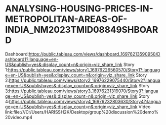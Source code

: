 # ANALYSING-HOUSING-PRICES-IN-METROPOLITAN-AREAS-OF-INDIA_NM2023TMID08849SHBOARD
Dashboard:https://public.tableau.com/views/dashboard_16976213590950/Dashboard1?:language=en-US&publish=yes&:display_count=n&:origin=viz_share_link
Story 1:https://public.tableau.com/views/story1_16976226560570/Story1?:language=en-US&publish=yes&:display_count=n&:origin=viz_share_link
Story 2:https://public.tableau.com/views/story2_16976229075440/Story2?:language=en-US&publish=yes&:display_count=n&:origin=viz_share_link
Story 3:https://public.tableau.com/views/story3_16976231319070/Story3?:language=en-US&publish=yes&:display_count=n&:origin=viz_share_link
Story 4:https://public.tableau.com/views/story4_16976232803630/Story4?:language=en-US&publish=yes&:display_count=n&:origin=viz_share_link
Video link:file:///C:/Users/HARISSH2K/Desktop/group%20discussion%20demo%20video.mp4
